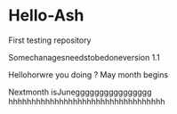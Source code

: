 # Hello-Ash
First testing repository

Somechanagesneedstobedoneversion 1.1



Hellohorwre  you doing ? May month begins


Nextmonth isJunegggggggggggggggg
hhhhhhhhhhhhhhhhhhhhhhhhhhhhhhhhhh




